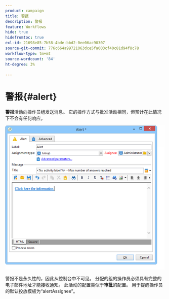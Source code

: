 ```yaml
---
product: campaign
title: 警报
description: 警报
feature: Workflows
hide: true
hidefromtoc: true
exl-id: 21698e85-7b58-4bde-bbd2-0ee06ac90307
source-git-commit: 776c664a99721063dce5fa003cf40c81d94f8c78
workflow-type: tm+mt
source-wordcount: '84'
ht-degree: 3%

---
```


# 警报{#alert}



**警报**&#x200B;活动向操作员组发送消息。 它的操作方式与批准活动相同，但预计在此情况下不会有任何响应。

![](assets/edit_alerte.png)

警报不是永久性的，因此从控制台中不可见。 分配的组的操作员必须具有完整的电子邮件地址才能接收通知。 此活动的配置类似于&#x200B;**审批**&#x200B;的配置。 用于提醒操作员的默认投放模板为“alertAssignee”。
